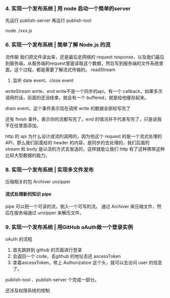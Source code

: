 ### 4. 实现一个发布系统 | 用 node 启动一个简单的server
先运行 publish-server
再运行 publish-tool

node ./xxx.js

### 6. 实现一个发布系统 | 简单了解 Node.js 的流
流传输
我们把文件读出来，还是最后走网络的 request response，以及我们最后到服务端，从服务端的request里面读取这个数据，然后写到服务端的文件系统里面。这个过程，都是需要了解流式传输的。
readStream
1. 监听 date event、close event

writeStream
wirte、end
write不是一个同步的api，有一个 callback，如果多次调用的话，前面的还没结束，就会有一个 buffered，就是给他缓存起来。

drain event，这个事件表示现在调用 write 的数据全部给写完了

还有 finish 事件，表示你的流都写完了。end 的情况并不代表写完了，只是说我不在往里面添加。

http 的 api 为什么设计成流的调用的，因为他这个 request 的是一个流式处理的 API，那么我们前面给的 header 的内容，是同步的去处理的，我们后面的 stream 和 body 是以流的方式去发送的，这样就能让我们 http 有了这种携带这种比较大型数据的能力。

### 8. 实现一个发布系统 | 实现多文件发布
压缩相关的包
Archiver
unzipper

#### 流式处理新的知识 pipe
pipe 可以把一个可读的流，倒入一个可写的流。
通过 Archiver 来压缩文件，然后在服务端通过 unzipper 来解压文件。

### 9. 实现一个发布系统 | 用GitHub oAuth做一个登录实例
oAuth 的流程
1. 首先跳转到 github 的页面进行登录
2. 会返回一个 code，去github 的地址去还 ascessToken
3. 拿着ascessToken，带上 Authorization 这个头，就可以去访问 user 的信息了。

publish-tool 、publish-server 个完成一部分。 

还涉及权限系统的控制

